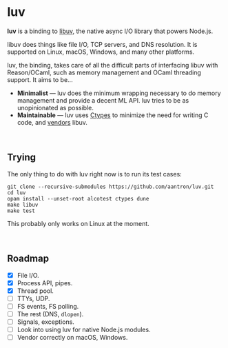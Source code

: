 # luv

**luv** is a binding to [libuv][libuv], the native async I/O library that powers
Node.js.

libuv does things like file I/O, TCP servers, and DNS resolution. It is
supported on Linux, macOS, Windows, and many other platforms.

luv, the binding, takes care of all the difficult parts of interfacing libuv
with Reason/OCaml, such as memory management and OCaml threading support. It
aims to be...

- **Minimalist** &mdash; luv does the minimum wrapping necessary to do memory
  management and provide a decent ML API. luv tries to be as unopinionated as
  possible.
- **Maintainable** &mdash; luv uses [Ctypes][ctypes] to minimize the need for
  writing C code, and [vendors][vendor] libuv.

<br/>

## Trying

The only thing to do with luv right now is to run its test cases:

```
git clone --recursive-submodules https://github.com/aantron/luv.git
cd luv
opam install --unset-root alcotest ctypes dune
make libuv
make test
```

This probably only works on Linux at the moment.

<br/>

## Roadmap

- [x] File I/O.
- [x] Process API, pipes.
- [x] Thread pool.
- [ ] TTYs, UDP.
- [ ] FS events, FS polling.
- [ ] The rest (DNS, `dlopen`).
- [ ] Signals, exceptions.
- [ ] Look into using luv for native Node.js modules.
- [ ] Vendor correctly on macOS, Windows.

[libuv]: http://libuv.org/
[ctypes]: https://github.com/ocamllabs/ocaml-ctypes
[vendor]: https://github.com/aantron/luv/tree/master/src/vendor
